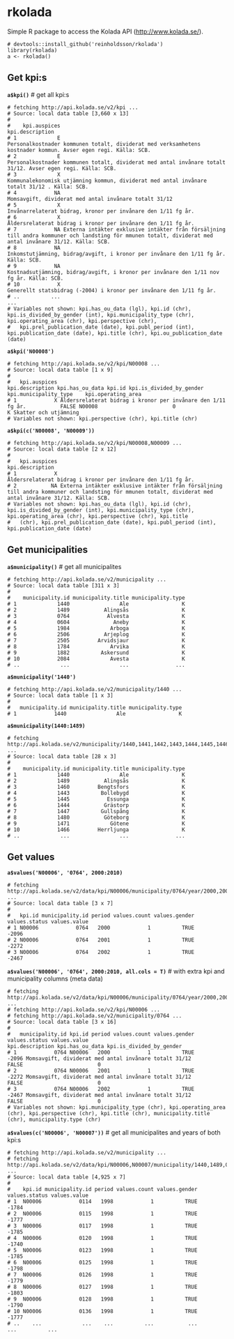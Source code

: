 # rkolada

Simple R package to access the Kolada API (http://www.kolada.se/).

    # devtools::install_github('reinholdsson/rkolada')
    library(rkolada)
    a <- rkolada()

## Get kpi:s

**`a$kpi()`**  # get all kpi:s
    
    # fetching http://api.kolada.se/v2/kpi ...
    # Source: local data table [3,660 x 13]
    # 
    #    kpi.auspices                                                                                                                                           kpi.description
    # 1             E                                             Personalkostnader kommunen totalt, dividerat med verksamhetens kostnader kommun. Avser egen regi. Källa: SCB.
    # 2             E                                                Personalkostnader kommunen totalt, dividerat med antal invånare totalt 31/12. Avser egen regi. Källa: SCB.
    # 3             X                                                               Kommunalekonomisk utjämning kommun, dividerat med antal invånare totalt 31/12 . Källa: SCB.
    # 4            NA                                                                                                     Momsavgift, dividerat med antal invånare totalt 31/12
    # 5             X                                                                                              Invånarrelaterat bidrag, kronor per invånare den 1/11 fg år.
    # 6             X                                                                                              Åldersrelaterat bidrag i kronor per invånare den 1/11 fg år.
    # 7            NA Externa intäkter exklusive intäkter från försäljning till andra kommuner och landsting för mmunen totalt, dividerat med antal invånare 31/12. Källa: SCB.
    # 8            NA                                                                        Inkomstutjämning, bidrag/avgift, i kronor per invånare den 1/11 fg år. Källa: SCB.
    # 9            NA                                                                   Kostnadsutjämning, bidrag/avgift, i kronor per invånare den 1/11 nov fg år. Källa: SCB.
    # 10            X                                                                                       Generellt statsbidrag (-2004) i kronor per invånare den 1/11 fg år.
    # ..          ...                                                                                                                                                       ...
    # Variables not shown: kpi.has_ou_data (lgl), kpi.id (chr), kpi.is_divided_by_gender (int), kpi.municipality_type (chr), kpi.operating_area (chr), kpi.perspective (chr),
    #   kpi.prel_publication_date (date), kpi.publ_period (int), kpi.publication_date (date), kpi.title (chr), kpi.ou_publication_date (date)
    
**`a$kpi('N00008')`**
    
    # fetching http://api.kolada.se/v2/kpi/N00008 ...
    # Source: local data table [1 x 9]
    # 
    #   kpi.auspices                                              kpi.description kpi.has_ou_data kpi.id kpi.is_divided_by_gender kpi.municipality_type    kpi.operating_area
    # 1            X Åldersrelaterat bidrag i kronor per invånare den 1/11 fg år.           FALSE N00008                        0                     K Skatter och utjämning
    # Variables not shown: kpi.perspective (chr), kpi.title (chr)
    
**`a$kpi(c('N00008', 'N00009'))`**
    
    # fetching http://api.kolada.se/v2/kpi/N00008,N00009 ...
    # Source: local data table [2 x 12]
    # 
    #   kpi.auspices                                                                                                                                           kpi.description
    # 1            X                                                                                              Åldersrelaterat bidrag i kronor per invånare den 1/11 fg år.
    # 2           NA Externa intäkter exklusive intäkter från försäljning till andra kommuner och landsting för mmunen totalt, dividerat med antal invånare 31/12. Källa: SCB.
    # Variables not shown: kpi.has_ou_data (lgl), kpi.id (chr), kpi.is_divided_by_gender (int), kpi.municipality_type (chr), kpi.operating_area (chr), kpi.perspective (chr), kpi.title
    #   (chr), kpi.prel_publication_date (date), kpi.publ_period (int), kpi.publication_date (date)

## Get municipalities

**`a$municipality()`**  # get all municipalites
    
    # fetching http://api.kolada.se/v2/municipality ...
    # Source: local data table [311 x 3]
    # 
    #    municipality.id municipality.title municipality.type
    # 1             1440                Ale                 K
    # 2             1489           Alingsås                 K
    # 3             0764            Alvesta                 K
    # 4             0604              Aneby                 K
    # 5             1984             Arboga                 K
    # 6             2506           Arjeplog                 K
    # 7             2505         Arvidsjaur                 K
    # 8             1784             Arvika                 K
    # 9             1882          Askersund                 K
    # 10            2084             Avesta                 K
    # ..             ...                ...               ...
    
**`a$municipality('1440')`**
    
    # fetching http://api.kolada.se/v2/municipality/1440 ...
    # Source: local data table [1 x 3]
    # 
    #   municipality.id municipality.title municipality.type
    # 1            1440                Ale                 K
    
**`a$municipality(1440:1489)`**
    
    # fetching http://api.kolada.se/v2/municipality/1440,1441,1442,1443,1444,1445,1446,1447,1448,1449,1450,1451,1452,1453,1454,1455,1456,1457,1458,1459,1460,1461,1462,1463,1464,1465,1466,1467,1468,1469,1470,1471,1472,1473,1474,1475,1476,1477,1478,1479,1480,1481,1482,1483,1484,1485,1486,1487,1488,1489 ...
    # Source: local data table [28 x 3]
    # 
    #    municipality.id municipality.title municipality.type
    # 1             1440                Ale                 K
    # 2             1489           Alingsås                 K
    # 3             1460         Bengtsfors                 K
    # 4             1443          Bollebygd                 K
    # 5             1445            Essunga                 K
    # 6             1444           Grästorp                 K
    # 7             1447          Gullspång                 K
    # 8             1480           Göteborg                 K
    # 9             1471             Götene                 K
    # 10            1466         Herrljunga                 K
    # ..             ...                ...               ...

## Get values

**`a$values('N00006', '0764', 2000:2010)`**
    
    # fetching http://api.kolada.se/v2/data/kpi/N00006/municipality/0764/year/2000,2001,2002,2003,2004,2005,2006,2007,2008,2009,2010 ...
    # Source: local data table [3 x 7]
    # 
    #   kpi.id municipality.id period values.count values.gender values.status values.value
    # 1 N00006            0764   2000            1          TRUE                      -2096
    # 2 N00006            0764   2001            1          TRUE                      -2272
    # 3 N00006            0764   2002            1          TRUE                      -2467
    
**`a$values('N00006', '0764', 2000:2010, all.cols = T)`**  # with extra kpi and municipality columns (meta data)
    
    # fetching http://api.kolada.se/v2/data/kpi/N00006/municipality/0764/year/2000,2001,2002,2003,2004,2005,2006,2007,2008,2009,2010 ...
    # fetching http://api.kolada.se/v2/kpi/N00006 ...
    # fetching http://api.kolada.se/v2/municipality/0764 ...
    # Source: local data table [3 x 16]
    # 
    #   municipality.id kpi.id period values.count values.gender values.status values.value                                       kpi.description kpi.has_ou_data kpi.is_divided_by_gender
    # 1            0764 N00006   2000            1          TRUE                      -2096 Momsavgift, dividerat med antal invånare totalt 31/12           FALSE                        0
    # 2            0764 N00006   2001            1          TRUE                      -2272 Momsavgift, dividerat med antal invånare totalt 31/12           FALSE                        0
    # 3            0764 N00006   2002            1          TRUE                      -2467 Momsavgift, dividerat med antal invånare totalt 31/12           FALSE                        0
    # Variables not shown: kpi.municipality_type (chr), kpi.operating_area (chr), kpi.perspective (chr), kpi.title (chr), municipality.title (chr), municipality.type (chr)
    
**`a$values(c('N00006', 'N00007'))`**  # get all municipalites and years of both kpi:s
    
    # fetching http://api.kolada.se/v2/municipality ...
    # fetching http://api.kolada.se/v2/data/kpi/N00006,N00007/municipality/1440,1489,0764,0604,1984,2506,2505,1784,1882,2084,1460,2326,2403,1260,2582,1443,2183,0885,2081,1490,0127,0560,1272,2305,1231,1278,1438,0162,1862,2425,1730,0125,0686,0862,0381,0484,1285,1445,1982,1382,1499,2080,1782,0562,0482,1763,1439,2026,0662,0461,0617,0980,1764,1444,1447,2523,2180,1480,1471,0643,1783,1861,1961,1380,1761,0136,2583,0331,2083,1283,1466,1497,2104,0126,2184,0860,1315,0305,1863,2361,2280,1401,1293,1284,0821,1266,1267,2510,0023,0123,0680,2514,0880,1446,1082,1883,1080,1780,0483,1715,0513,2584,1276,0330,2282,1290,1781,2309,1881,1384,1960,1482,1261,1983,1381,1282,0010,0020,0021,0006,0008,0003,0017,0005,0007,0004,0022,0019,1860,1814,2029,1441,0761,0186,1494,1462,1885,0580,0781,2161,1864,1262,2085,2580,1281,2481,1484,1280,2023,2418,1493,1463,0767,1461,0586,2062,0583,0642,1430,1762,1481,0861,0840,0182,1884,1962,2132,2401,0025,0581,0188,2417,0881,0140,0480,0192,0682,2101,1060,2034,1421,1273,0882,2121,0481,2521,1402,1275,2581,2303,0009,0013,0012,2409,1081,2031,1981,0128,2181,0191,1291,1265,1495,2482,1904,1264,1496,2061,2283,0163,0184,2422,1427,1230,1415,0180,0001,1760,2421,0486,1486,2313,0183,2281,1766,1907,1214,1263,1465,1785,2082,0684,2182,0582,0181,1083,1435,1472,1498,0360,2262,0763,1419,1270,1737,0834,1452,0687,1287,1488,0488,0138,0160,1473,1485,1491,2480,0114,0139,0380,0760,0584,0665,0563,0115,2021,1470,1383,0187,1233,0685,2462,0884,2404,0428,1442,1487,2460,0120,0683,0024,0883,1980,0014,0780,0512,1286,1492,2260,2321,1765,2463,1277,0561,0765,2039,0319,2560,1292,1407,0509,1880,0018,1257,2284,2380,0117,0382,1256,2513,2518/year/1970,1971,1972,1973,1974,1975,1976,1977,1978,1979,1980,1981,1982,1983,1984,1985,1986,1987,1988,1989,1990,1991,1992,1993,1994,1995,1996,1997,1998,1999,2000,2001,2002,2003,2004,2005,2006,2007,2008,2009,2010,2011,2012,2013,2014,2015 ...
    # Source: local data table [4,925 x 7]
    # 
    #    kpi.id municipality.id period values.count values.gender values.status values.value
    # 1  N00006            0114   1998            1          TRUE                      -1784
    # 2  N00006            0115   1998            1          TRUE                      -1777
    # 3  N00006            0117   1998            1          TRUE                      -1785
    # 4  N00006            0120   1998            1          TRUE                      -1740
    # 5  N00006            0123   1998            1          TRUE                      -1785
    # 6  N00006            0125   1998            1          TRUE                      -1798
    # 7  N00006            0126   1998            1          TRUE                      -1779
    # 8  N00006            0127   1998            1          TRUE                      -1803
    # 9  N00006            0128   1998            1          TRUE                      -1790
    # 10 N00006            0136   1998            1          TRUE                      -1777
    # ..    ...             ...    ...          ...           ...           ...          ...
